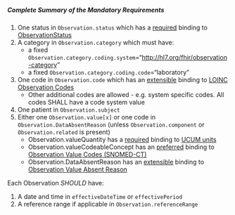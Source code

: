 ##### Complete Summary of the Mandatory Requirements

1.  One status in `Observation.status` which has a [required]({{site.data.fhir.path}}terminologies.html#required) binding to [ObservationStatus]
1.  A category in `Observation.category` which must have:
    -   a fixed `Observation.category.coding.system`=“<http://hl7.org/fhir/observation-category>”
    -   a fixed `Observation.category.coding.code`=“laboratory”
1.  One code in `Observation.code` which has an [extensible]({{site.data.fhir.path}}terminologies.html#extensible) binding to [LOINC Observation Codes]
    -   Other additional codes are allowed - e.g. system specific codes. All codes SHALL have a code system value
1.  One patient in `Observation.subject`
1.  Either one `Observation.value[x]` or one code in `Observation.DataAbsentReason` (unless `Observation.component` or `Observation.related` is present)
    -   Observation.valueQuantity has a [required]({{site.data.fhir.path}}terminologies.html#required) binding to [UCUM units]
    -   Observation.valueCodeableConcept has an [preferred]({{site.data.fhir.path}}terminologies.html#preferred) binding to [Observation Value Codes (SNOMED-CT)]
    -   Observation.DataAbsentReason has an [extensible]({{site.data.fhir.path}}terminologies.html#extensible) binding to [Observation Value Absent Reason]

Each Observation *SHOULD* have:

1.  A date and time in `effectiveDateTime` or `effectivePeriod`
1.  A reference range if applicable in `Observation.referenceRange`

  [Observation Value Codes (SNOMED-CT)]: ValueSet-us-core-observation-value-codes.html
  [Observation Value Absent Reason]: http://hl7.org/fhir/ValueSet/data-absent-reason
  [UCUM units]: {{site.data.fhir.path}}valueset-ucum-units.html
  [LOINC]: http://loinc.org
  [LOINC Observation Codes]: {{site.data.fhir.path}}valueset-observation-codes.html
  [ObservationStatus]: {{site.data.fhir.path}}valueset-observation-status.html
